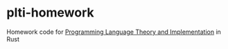 # plti-homework
Homework code for [Programming Language Theory and Implementation](https://bobzhang.github.io/courses/) in Rust

